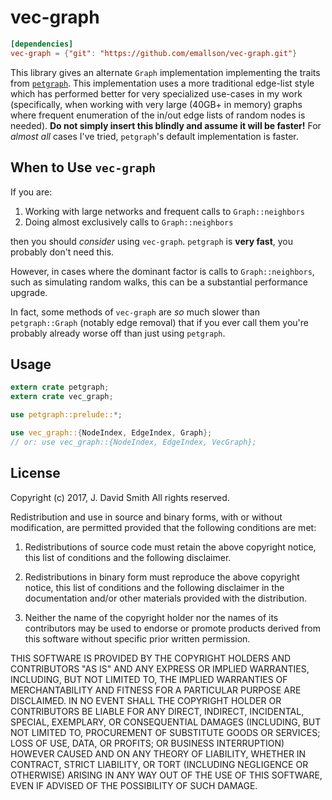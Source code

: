 # vec-graph

```toml
[dependencies]
vec-graph = {"git": "https://github.com/emallson/vec-graph.git"}
```

This library gives an alternate `Graph` implementation implementing the
traits from [`petgraph`](https://docs.rs/petgraph/). This implementation uses
a more traditional edge-list style which has performed better for very
specialized use-cases in my work (specifically, when working with very large
(40GB+ in memory) graphs where frequent enumeration of the in/out edge lists of
random nodes is needed). **Do not simply insert this blindly and assume it will
be faster!** For *almost all* cases I've tried, `petgraph`'s default
implementation is faster.

## When to Use `vec-graph`

If you are:

1. Working with large networks and frequent calls to `Graph::neighbors`
2. Doing almost exclusively calls to `Graph::neighbors`

then you should *consider* using `vec-graph`. `petgraph` is **very
fast**, you probably don't need this.

However, in cases where the dominant factor is calls to
`Graph::neighbors`, such as simulating random walks, this can be a
substantial performance upgrade.

In fact, some methods of `vec-graph` are *so* much slower than
`petgraph::Graph` (notably edge removal) that if you ever call them
you're probably already worse off than just using `petgraph`.

## Usage

```rust
extern crate petgraph;
extern crate vec_graph;

use petgraph::prelude::*;

use vec_graph::{NodeIndex, EdgeIndex, Graph}; 
// or: use vec_graph::{NodeIndex, EdgeIndex, VecGraph};
```

## License
Copyright (c) 2017, J. David Smith
All rights reserved.

Redistribution and use in source and binary forms, with or without modification, are permitted provided that the following conditions are met:

1. Redistributions of source code must retain the above copyright notice, this list of conditions and the following disclaimer.

2. Redistributions in binary form must reproduce the above copyright notice, this list of conditions and the following disclaimer in the documentation and/or other materials provided with the distribution.

3. Neither the name of the copyright holder nor the names of its contributors may be used to endorse or promote products derived from this software without specific prior written permission.

THIS SOFTWARE IS PROVIDED BY THE COPYRIGHT HOLDERS AND CONTRIBUTORS "AS IS" AND ANY EXPRESS OR IMPLIED WARRANTIES, INCLUDING, BUT NOT LIMITED TO, THE IMPLIED WARRANTIES OF MERCHANTABILITY AND FITNESS FOR A PARTICULAR PURPOSE ARE DISCLAIMED. IN NO EVENT SHALL THE COPYRIGHT HOLDER OR CONTRIBUTORS BE LIABLE FOR ANY DIRECT, INDIRECT, INCIDENTAL, SPECIAL, EXEMPLARY, OR CONSEQUENTIAL DAMAGES (INCLUDING, BUT NOT LIMITED TO, PROCUREMENT OF SUBSTITUTE GOODS OR SERVICES; LOSS OF USE, DATA, OR PROFITS; OR BUSINESS INTERRUPTION) HOWEVER CAUSED AND ON ANY THEORY OF LIABILITY, WHETHER IN CONTRACT, STRICT LIABILITY, OR TORT (INCLUDING NEGLIGENCE OR OTHERWISE) ARISING IN ANY WAY OUT OF THE USE OF THIS SOFTWARE, EVEN IF ADVISED OF THE POSSIBILITY OF SUCH DAMAGE.
